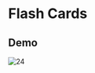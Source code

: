 # Flash Cards
## Demo
![24](https://github.com/user-attachments/assets/7dd504ad-a857-4f5a-b1f6-5dda76448569)
